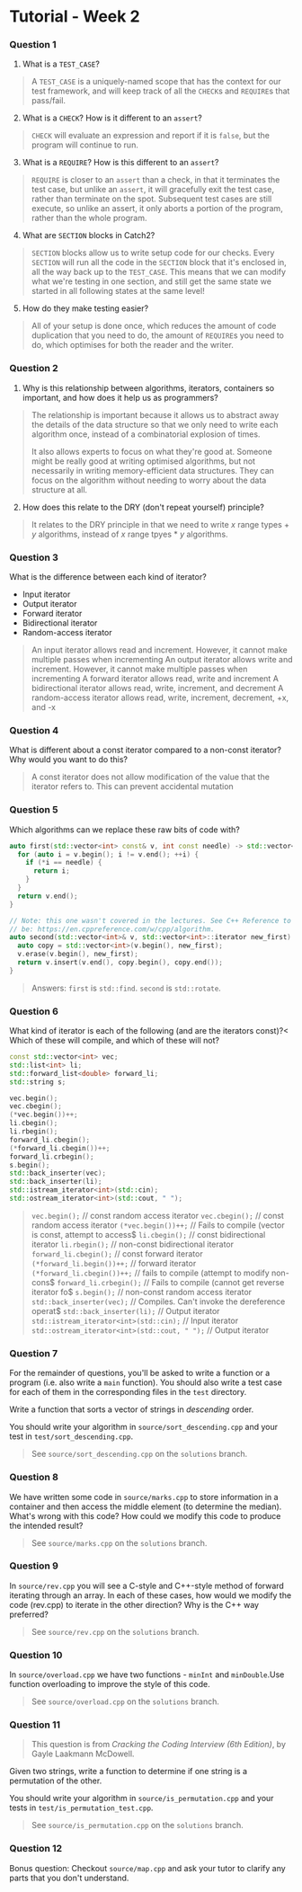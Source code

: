 # Tutorial - Week 2

### Question 1

1. What is a `TEST_CASE`?

> A `TEST_CASE` is a uniquely-named scope that has the context for our test framework, and will keep
  track of all the `CHECK`s and `REQUIRE`s that pass/fail.

2. What is a `CHECK`? How is it different to an `assert`?

> `CHECK` will evaluate an expression and report if it is `false`, but the program will continue to
  run.

3. What is a `REQUIRE`? How is this different to an `assert`?

> `REQUIRE` is closer to an `assert` than a check, in that it terminates the test case, but unlike
  an `assert`, it will gracefully exit the test case, rather than terminate on the spot. Subsequent
  test cases are still execute, so unlike an assert, it only aborts a portion of the program, rather
  than the whole program.

4. What are `SECTION` blocks in Catch2?

> `SECTION` blocks allow us to write setup code for our checks. Every `SECTION` will run all the
  code in the `SECTION` block that it's enclosed in, all the way back up to the `TEST_CASE`. This
  means that we can modify what we're testing in one section, and still get the same state we
  started in all following states at the same level!

5. How do they make testing easier?

> All of your setup is done once, which reduces the amount of code duplication that you need to do,
  the amount of `REQUIRE`s you need to do, which optimises for both the reader and the writer.

### Question 2

1. Why is this relationship between algorithms, iterators, containers so important, and how does it help us as programmers?

> The relationship is important because it allows us to abstract away the details of the data
> structure so that we only need to write each algorithm once, instead of a combinatorial explosion
> of times.
>
> It also allows experts to focus on what they're good at. Someone might be really good at writing
> optimised algorithms, but not necessarily in writing memory-efficient data structures. They can
> focus on the algorithm without needing to worry about the data structure at all.

2. How does this relate to the DRY (don't repeat yourself) principle?

> It relates to the DRY principle in that we need to write _x_ range types + _y_ algorithms, instead
> of _x_ range tpyes * _y_ algorithms.

### Question 3

What is the difference between each kind of iterator?
<ul>
  <li>Input iterator</li>
  <li>Output iterator</li>
  <li>Forward iterator</li>
  <li>Bidirectional iterator</li>
  <li>Random-access iterator</li>
</ul>

> An input iterator allows read and increment. However, it cannot make multiple passes when incrementing</li>
> An output iterator allows write and increment. However, it cannot make multiple passes when incrementing</li>
> A forward iterator allows read, write and increment</li>
> A bidirectional iterator allows read, write, increment, and decrement</li>
> A random-access iterator allows read, write, increment, decrement, +x, and -x</li>

### Question 4

What is different about a const iterator compared to a non-const iterator? Why would you want to do this?

> A const iterator does not allow modification of the value that the iterator refers to.
> This can prevent accidental mutation

### Question 5

Which algorithms can we replace these raw bits of code with?

```cpp
auto first(std::vector<int> const& v, int const needle) -> std::vector<int>::iterator {
  for (auto i = v.begin(); i != v.end(); ++i) {
    if (*i == needle) {
      return i;
    }
  }
  return v.end();
}

// Note: this one wasn't covered in the lectures. See C++ Reference to get an idea of what it might
// be: https://en.cppreference.com/w/cpp/algorithm.
auto second(std::vector<int>& v, std::vector<int>::iterator new_first) -> std::vector<int>::const_iterator {
  auto copy = std::vector<int>(v.begin(), new_first);
  v.erase(v.begin(), new_first);
  return v.insert(v.end(), copy.begin(), copy.end());
}
```

> Answers:
> `first` is `std::find`.
> `second` is `std::rotate`.

### Question 6

What kind of iterator is each of the following (and are the iterators const)?<
Which of these will compile, and which of these will not?

```cpp
const std::vector<int> vec;
std::list<int> li;
std::forward_list<double> forward_li;
std::string s;

vec.begin();
vec.cbegin();
(*vec.begin())++;
li.cbegin();
li.rbegin();
forward_li.cbegin();
(*forward_li.cbegin())++;
forward_li.crbegin();
s.begin();
std::back_inserter(vec);
std::back_inserter(li);
std::istream_iterator<int>(std::cin);
std::ostream_iterator<int>(std::cout, " ");
```

 > `vec.begin();`  // const random access iterator
 > `vec.cbegin();`  // const random access iterator
 > `(*vec.begin())++;`  // Fails to compile (vector is const, attempt to access$
 > `li.cbegin();`  // const bidirectional iterator
 > `li.rbegin();`  // non-const bidirectional iterator
 > `forward_li.cbegin();`  // const forward iterator
 > `(*forward_li.begin())++;`  // forward iterator
 > `(*forward_li.cbegin())++;`  // fails to compile (attempt to modify non-cons$
 > `forward_li.crbegin();`  // Fails to compile (cannot get reverse iterator fo$
 > `s.begin();`  // non-const random access iterator
 > `std::back_inserter(vec);`  // Compiles. Can't invoke the dereference operat$
 > `std::back_inserter(li);`  // Output iterator
 > `std::istream_iterator<int>(std::cin);`  // Input iterator
 > `std::ostream_iterator<int>(std::cout, " ");`  // Output iterator

### Question 7

For the remainder of questions, you'll be asked to write a function or a program (i.e. also write a
`main` function). You should also write a test case for each of them in the corresponding files in
the `test` directory.

Write a function that sorts a vector of strings in _descending_ order.

You should write your algorithm in `source/sort_descending.cpp` and your test in
`test/sort_descending.cpp`.

> See `source/sort_descending.cpp` on the `solutions` branch.

### Question 8

We have written some code in `source/marks.cpp` to store information in a container and then access the middle element (to determine the median). What's wrong with this code? How could we modify this code to produce the intended result?

> See `source/marks.cpp` on the `solutions` branch.

### Question 9

In `source/rev.cpp` you will see a C-style and C++-style method of forward iterating through an array. In each of these cases, how would we modify the code (rev.cpp) to iterate in the other direction? Why is the C++ way preferred?

> See `source/rev.cpp` on the `solutions` branch.

### Question 10

In `source/overload.cpp` we have two functions - `minInt` and `minDouble`.Use function overloading to improve the style of this code.

> See `source/overload.cpp` on the `solutions` branch.

### Question 11

> This question is from _Cracking the Coding Interview (6th Edition)_, by Gayle Laakmann McDowell.

Given two strings, write a function to determine if one string is a permutation of the other.

You should write your algorithm in `source/is_permutation.cpp` and your tests in
`test/is_permutation_test.cpp`.

> See `source/is_permutation.cpp` on the `solutions` branch.

### Question 12

Bonus question: Checkout `source/map.cpp` and ask your tutor to clarify any parts that you don't understand.